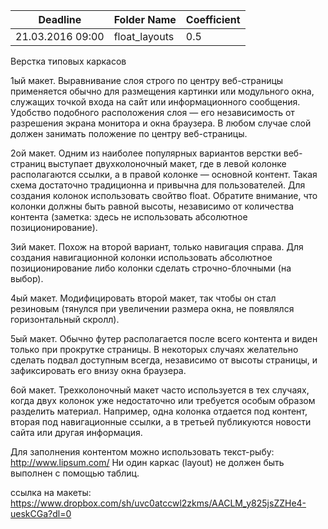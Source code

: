 Deadline         | Folder Name    | Coefficient
-----------------|----------------|---------------
21.03.2016 09:00 | float_layouts  | 0.5

Верстка типовых каркасов

1ый макет. Выравнивание слоя строго по центру веб-страницы применяется обычно для размещения картинки или модульного окна, служащих точкой входа на сайт или информационного сообщения. Удобство подобного расположения слоя — его независимость от разрешения экрана монитора и окна браузера. В любом случае слой должен занимать положение по центру веб-страницы.

2ой макет. Одним из наиболее популярных вариантов верстки веб-страниц выступает двухколоночный макет, где в левой колонке располагаются ссылки, а в правой колонке — основной контент. Такая схема достаточно традиционна и привычна для пользователей. Для создания колонок использовать свойтво float. Обратите внимание, что колонки должны быть равной высоты, независимо от количества контента (заметка: здесь не использовать абсолютное позиционирование).

3ий макет. Похож на второй вариант, только навигация справа. Для создания навигационной колонки использовать абсолютное позиционирование либо колонки сделать строчно-блочными (на выбор).

4ый макет. Модифицировать второй макет, так чтобы он стал резиновым (тянулся при увеличении размера окна, не появлялся горизонтальный скролл).

5ый макет. Обычно футер располагается после всего контента и виден только при прокрутке страницы. В некоторых случаях желательно сделать подвал доступным всегда, независимо от высоты страницы, и зафиксировать его внизу окна браузера.

6ой макет. Трехколоночный макет часто используется в тех случаях, когда двух колонок уже недостаточно или требуется особым образом разделить материал. Например, одна колонка отдается под контент, вторая под навигационные ссылки, а в третьей публикуются новости сайта или другая информация.

Для заполнения контентом можно использовать текст-рыбу: http://www.lipsum.com/
Ни один каркас (layout) не должен быть выполнен с помощью таблиц.

ссылка на макеты:
https://www.dropbox.com/sh/uvc0atccwl2zkms/AACLM_y825jsZZHe4-ueskCGa?dl=0

